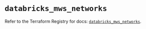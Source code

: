 # `databricks_mws_networks`

Refer to the Terraform Registry for docs: [`databricks_mws_networks`](https://registry.terraform.io/providers/databricks/databricks/1.41.0/docs/resources/mws_networks).
